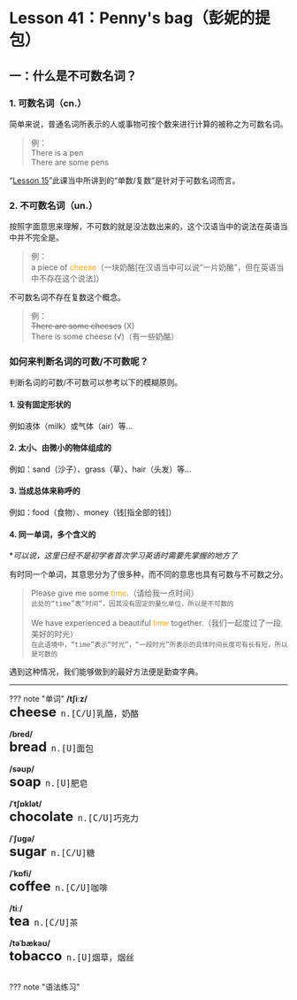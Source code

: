 # Lesson 41：Penny's bag（彭妮的提包）


## 一：什么是不可数名词？

### 1. 可数名词（cn.）

简单来说，普通名词所表示的人或事物可按个数来进行计算的被称之为可数名词。

> 例：<br>
> There is a pen<br>
> There are some pens<br>


“[Lesson 15](./Lesson-15.md#_2)”此课当中所讲到的“单数/复数”是针对于可数名词而言。


### 2. 不可数名词（un.）

按照字面意思来理解，不可数的就是没法数出来的，这个汉语当中的说法在英语当中并不完全是。

> 例：<br>
> a piece of <font color=orange>cheese</font>（一块奶酪[在汉语当中可以说“一片奶酪”，但在英语当中不存在这个说法]）<br>


不可数名词不存在复数这个概念。

> 例：<br>
> <del>There are some cheeses</del> (X)<br>
> There is some cheese (√)（有一些奶酪）<br>


### 如何来判断名词的可数/不可数呢？

判断名词的可数/不可数可以参考以下的模糊原则。


#### 1. 没有固定形状的

例如液体（milk）或气体（air）等...


#### 2. 太小、由微小的物体组成的

例如：sand（沙子）、grass（草）、hair（头发）等...


#### 3. 当成总体来称呼的

例如：food（食物）、money（钱[指全部的钱]）


#### 4. 同一单词，多个含义的

**可以说，这里已经不是初学者首次学习英语时需要先掌握的地方了*

有时同一个单词，其意思分为了很多种，而不同的意思也具有可数与不可数之分。


> Please give me some <font color=orange>time</font>.（请给我一点时间）<br>`此处的“time”表“时间”，因其没有固定的量化单位，所以是不可数的`<br><br>
> We have experienced a beautiful <font color=orange>time</font> together.（我们一起度过了一段美好的时光）<br>`在此语境中，“time”表示“时光”，“一段时光”所表示的具体时间长度可有长有短，所以是可数的`

遇到这种情况，我们能够做到的最好方法便是勤查字典。


---
??? note "单词"
    **/tʃiːz/**<br>
    <font size=5>**cheese**</font>&nbsp;&nbsp;<font size=4>`n.[C/U]乳酪，奶酪`</font><br>
    <br>
    **/bred/**<br>
    <font size=5>**bread**</font>&nbsp;&nbsp;<font size=4>`n.[U]面包`</font><br>
    <br>
    **/səʊp/**<br>
    <font size=5>**soap**</font>&nbsp;&nbsp;<font size=4>`n.[U]肥皂`</font><br>
    <br>
    **/ˈtʃɒklət/**<br>
    <font size=5>**chocolate**</font>&nbsp;&nbsp;<font size=4>`n.[C/U]巧克力`</font><br>
    <br>
    **/ˈʃʊɡə/**<br>
    <font size=5>**sugar**</font>&nbsp;&nbsp;<font size=4>`n.[C/U]糖`</font><br>
    <br>
    **/ˈkɒfi/**<br>
    <font size=5>**coffee**</font>&nbsp;&nbsp;<font size=4>`n.[C/U]咖啡`</font><br>
    <br>
    **/tiː/**<br>
    <font size=5>**tea**</font>&nbsp;&nbsp;<font size=4>`n.[C/U]茶`</font><br>
    <br>
    **/təˈbækəʊ/**<br>
    <font size=5>**tobacco**</font>&nbsp;&nbsp;<font size=4>`n.[U]烟草，烟丝`</font><br>
    <br>


??? note "语法练习"
